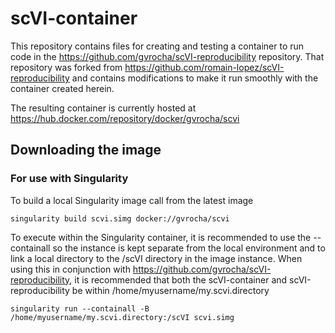 # scVI-container
This repository contains files for creating and testing a container to run code in the https://github.com/gvrocha/scVI-reproducibility repository. That repository was forked from https://github.com/romain-lopez/scVI-reproducibility and contains modifications to make it run smoothly with the container created herein.

The resulting container is currently hosted at https://hub.docker.com/repository/docker/gvrocha/scvi

## Downloading the image 

### For use with Singularity

To build a local Singularity image call from the latest image

```
singularity build scvi.simg docker://gvrocha/scvi
```

To execute within the Singularity container, it is recommended to use the --containall so the instance is kept separate from the local environment and to link a local directory to the /scVI directory in the image instance.
When using this in conjunction with https://github.com/gvrocha/scVI-reproducibility, it is recommended that both the scVI-container and scVI-reproducibility be within /home/myusername/my.scvi.directory

```
singularity run --containall -B /home/myusername/my.scvi.directory:/scVI scvi.simg
```
